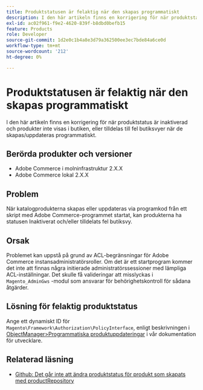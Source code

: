 ```yaml
---
title: Produktstatusen är felaktig när den skapas programmatiskt
description: I den här artikeln finns en korrigering för när produktstatus är inaktiverad och produkter inte visas i butiken, eller tilldelas till fel butiksvyer när de skapas/uppdateras programmatiskt.
exl-id: ac02f961-f9e2-4620-839f-b8dbd0befb15
feature: Products
role: Developer
source-git-commit: 1d2e0c1b4a8e3d79a362500ee3ec7bde84a6ce0d
workflow-type: tm+mt
source-wordcount: '212'
ht-degree: 0%

---
```


# Produktstatusen är felaktig när den skapas programmatiskt

I den här artikeln finns en korrigering för när produktstatus är inaktiverad och produkter inte visas i butiken, eller tilldelas till fel butiksvyer när de skapas/uppdateras programmatiskt.

## Berörda produkter och versioner

* Adobe Commerce i molninfrastruktur 2.X.X
* Adobe Commerce lokal 2.X.X

## Problem

När katalogprodukterna skapas eller uppdateras via programkod från ett skript med Adobe Commerce-programmet startat, kan produkterna ha statusen Inaktiverat och/eller tilldelats fel butiksvy.

## Orsak

Problemet kan uppstå på grund av ACL-begränsningar för Adobe Commerce instansadministratörsroller. Om det är ett startprogram kommer det inte att finnas några initierade administratörssessioner med lämpliga ACL-inställningar. Det skulle få valideringar att misslyckas i `Magento_AdminGws` -modul som ansvarar för behörighetskontroll för sådana åtgärder.

## Lösning för felaktig produktstatus

Ange ett dynamiskt ID för `Magento\Framework\Authorization\PolicyInterface`, enligt beskrivningen i [ObjectManager>Programmatiska produktuppdateringar](https://devdocs.magento.com/guides/v2.3/extension-dev-guide/object-manager.html#programmatic-product-updates) i vår dokumentation för utvecklare.

## Relaterad läsning

* [Github: Det går inte att ändra produktstatus för produkt som skapats med productRepository](https://github.com/magento/magento2/issues/5664)
